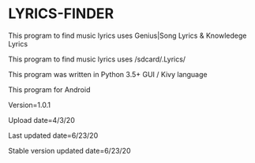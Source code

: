 # LYRICS-FINDER

This program to find music lyrics uses Genius|Song Lyrics & Knowledege Lyrics

This program to find music lyrics uses /sdcard/.Lyrics/

This program was written in Python 3.5+ GUI / Kivy language 

This program for Android 



Version=1.0.1

Upload date=4/3/20

Last updated date=6/23/20

Stable version updated date=6/23/20
